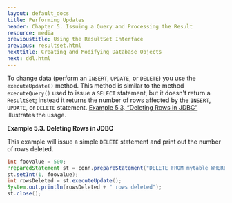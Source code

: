 ```yaml
---
layout: default_docs
title: Performing Updates
header: Chapter 5. Issuing a Query and Processing the Result
resource: media
previoustitle: Using the ResultSet Interface
previous: resultset.html
nexttitle: Creating and Modifying Database Objects
next: ddl.html
---
```


To change data (perform an `INSERT`, `UPDATE`, or `DELETE`) you use the
`executeUpdate()` method. This method is similar to the method `executeQuery()`
used to issue a `SELECT` statement, but it doesn't return a `ResultSet`; instead
it returns the number of rows affected by the `INSERT`, `UPDATE`, or `DELETE`
statement. [Example 5.3, “Deleting Rows in JDBC”](update.html#delete-example)
illustrates the usage.

<a name="delete-example"></a>
**Example 5.3. Deleting Rows in JDBC**

This example will issue a simple `DELETE` statement and print out the number of
rows deleted.

```java
int foovalue = 500;
PreparedStatement st = conn.prepareStatement("DELETE FROM mytable WHERE columnfoo = ?");
st.setInt(1, foovalue);
int rowsDeleted = st.executeUpdate();
System.out.println(rowsDeleted + " rows deleted");
st.close();
```
